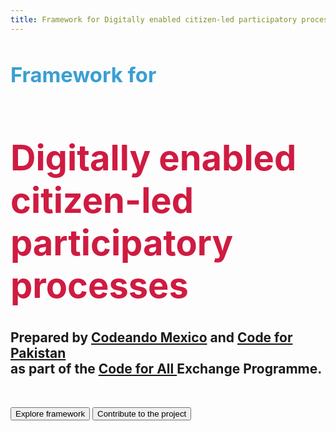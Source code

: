 ```yaml
---
title: Framework for Digitally enabled citizen-led participatory processes
---
```


# <span><h3 style="padding:0px;color:#399fd3;">Framework for </h3> <h1 style="padding:0px; color:#cf1b41;">Digitally enabled citizen-led participatory processes</h1></span>

<h2> Prepared by <a href="https://codeandomexico.org/">Codeando Mexico</a> and <a href="https://codeforpakistan.org/">Code for Pakistan</a> <br> as part of the <a href="https://codeforall.org/">Code for All </a>Exchange Programme.</h2>

<br>

<Button type="dark" to="/1-introduction/">Explore framework</Button>
<Button type="dark" to="https://github.com/codeforpakistan/ppf">Contribute to the project</Button>
